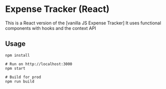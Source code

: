 # Expense Tracker (React)

This is a React version of the [vanilla JS Expense Tracker]
 It uses functional components with hooks and the context API

## Usage
```
npm install

# Run on http://localhost:3000
npm start

# Build for prod
npm run build
```

